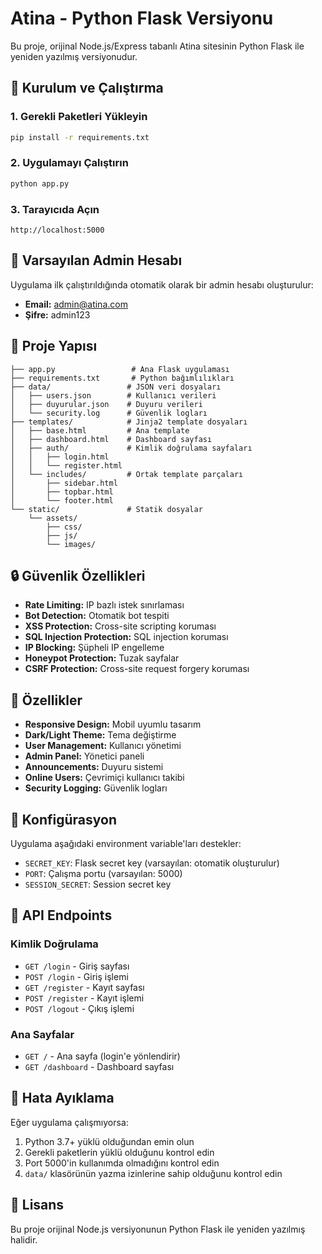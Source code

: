 # Atina - Python Flask Versiyonu

Bu proje, orijinal Node.js/Express tabanlı Atina sitesinin Python Flask ile yeniden yazılmış versiyonudur.

## 🚀 Kurulum ve Çalıştırma

### 1. Gerekli Paketleri Yükleyin
```bash
pip install -r requirements.txt
```

### 2. Uygulamayı Çalıştırın
```bash
python app.py
```

### 3. Tarayıcıda Açın
```
http://localhost:5000
```

## 🔑 Varsayılan Admin Hesabı

Uygulama ilk çalıştırıldığında otomatik olarak bir admin hesabı oluşturulur:

- **Email:** admin@atina.com
- **Şifre:** admin123

## 📁 Proje Yapısı

```
├── app.py                 # Ana Flask uygulaması
├── requirements.txt       # Python bağımlılıkları
├── data/                 # JSON veri dosyaları
│   ├── users.json        # Kullanıcı verileri
│   ├── duyurular.json    # Duyuru verileri
│   └── security.log      # Güvenlik logları
├── templates/            # Jinja2 template dosyaları
│   ├── base.html         # Ana template
│   ├── dashboard.html    # Dashboard sayfası
│   ├── auth/             # Kimlik doğrulama sayfaları
│   │   ├── login.html
│   │   └── register.html
│   └── includes/         # Ortak template parçaları
│       ├── sidebar.html
│       ├── topbar.html
│       └── footer.html
└── static/               # Statik dosyalar
    └── assets/
        ├── css/
        ├── js/
        └── images/
```

## 🔒 Güvenlik Özellikleri

- **Rate Limiting:** IP bazlı istek sınırlaması
- **Bot Detection:** Otomatik bot tespiti
- **XSS Protection:** Cross-site scripting koruması
- **SQL Injection Protection:** SQL injection koruması
- **IP Blocking:** Şüpheli IP engelleme
- **Honeypot Protection:** Tuzak sayfalar
- **CSRF Protection:** Cross-site request forgery koruması

## 🎨 Özellikler

- **Responsive Design:** Mobil uyumlu tasarım
- **Dark/Light Theme:** Tema değiştirme
- **User Management:** Kullanıcı yönetimi
- **Admin Panel:** Yönetici paneli
- **Announcements:** Duyuru sistemi
- **Online Users:** Çevrimiçi kullanıcı takibi
- **Security Logging:** Güvenlik logları

## 🔧 Konfigürasyon

Uygulama aşağıdaki environment variable'ları destekler:

- `SECRET_KEY`: Flask secret key (varsayılan: otomatik oluşturulur)
- `PORT`: Çalışma portu (varsayılan: 5000)
- `SESSION_SECRET`: Session secret key

## 📝 API Endpoints

### Kimlik Doğrulama
- `GET /login` - Giriş sayfası
- `POST /login` - Giriş işlemi
- `GET /register` - Kayıt sayfası
- `POST /register` - Kayıt işlemi
- `POST /logout` - Çıkış işlemi

### Ana Sayfalar
- `GET /` - Ana sayfa (login'e yönlendirir)
- `GET /dashboard` - Dashboard sayfası

## 🐛 Hata Ayıklama

Eğer uygulama çalışmıyorsa:

1. Python 3.7+ yüklü olduğundan emin olun
2. Gerekli paketlerin yüklü olduğunu kontrol edin
3. Port 5000'in kullanımda olmadığını kontrol edin
4. `data/` klasörünün yazma izinlerine sahip olduğunu kontrol edin

## 📄 Lisans

Bu proje orijinal Node.js versiyonunun Python Flask ile yeniden yazılmış halidir.
